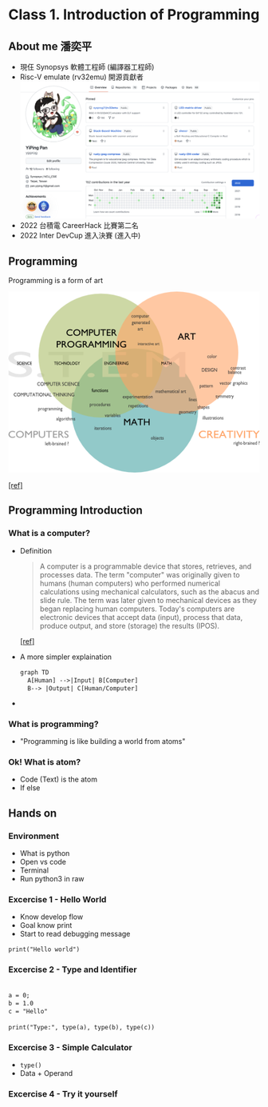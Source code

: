 # Class 1. Introduction of Programming

## About me 潘奕平

* 現仼 Synopsys 軟體工程師 (編譯器工程師)
* Risc-V emulate (rv32emu) 開源貢獻者
  ![ypprog_github](Images/ypprog_github.png)
* 2022 台積電 CareerHack 比賽第二名
* 2022 Inter DevCup 進入決賽 (進入中)

## Programming

Programming is a form of art

![programming is art](Images/programming_is_art.png)

[[ref]](https://sites.google.com/site/computers4creativity/about/programming-art-math)

## Programming Introduction

### What is a computer?

* Definition

  > A computer is a programmable device that stores, retrieves, and processes data. The term "computer" was originally given to humans (human computers) who performed numerical calculations using mechanical calculators, such as the abacus and slide rule. The term was later given to mechanical devices as they began replacing human computers. Today's computers are electronic devices that accept data (input), process that data, produce output, and store (storage) the results (IPOS).

  [[ref]](https://www.google.com/search?q=programming&oq=programming+&aqs=chrome..69i57j69i61l3.3345j0j1&sourceid=chrome&ie=UTF-8)

* A more simpler explaination

  ```mermaid
  graph TD
    A[Human] -->|Input| B[Computer]
    B--> |Output| C[Human/Computer]
  ```

* 

### What is programming?

* "Programming is like building a world from atoms"

### Ok! What is atom?

* Code (Text) is the atom
* If else 


## Hands on

### Environment

* What is python
* Open vs code
* Terminal
* Run python3 in raw

### Excercise 1 - Hello World

* Know develop flow
* Goal know print
* Start to read debugging message

```python3
print("Hello world")
```

### Excercise 2 - Type and Identifier


```python3

a = 0;
b = 1.0
c = "Hello"

print("Type:", type(a), type(b), type(c))
```

### Excercise 3 - Simple Calculator

* `type()`
* Data + Operand


### Excercise 4 - Try it yourself
